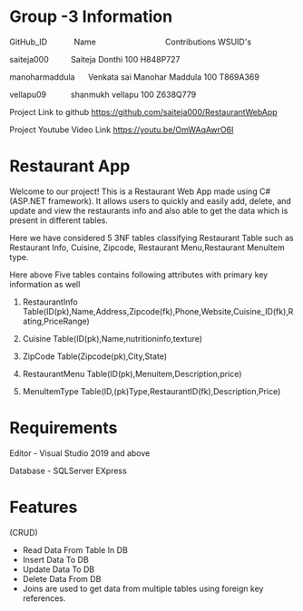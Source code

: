 # Group -3 Information

GitHub_ID            Name                               Contributions   WSUID's

saiteja000          Saiteja Donthi                      100             H848P727

manoharmaddula      Venkata sai Manohar Maddula         100             T869A369
        
vellapu09           shanmukh vellapu                    100             Z638Q779


Project Link to github
https://github.com/saiteja000/RestaurantWebApp

Project Youtube Video Link
https://youtu.be/OmWAqAwrO6I


# Restaurant App

Welcome to our project! This is a Restaurant Web App made using C#(ASP.NET framework). It allows users to quickly and easily add, delete, and update and view the restaurants info and also able to get the data which is present in different tables.

Here we have considered 5 3NF tables classifying Restaurant Table such as Restaurant Info, Cuisine, Zipcode, Restaurant Menu,Restaurant MenuItem type.

Here above Five tables contains following attributes with primary key information as well

1. RestaurantInfo Table(ID(pk),Name,Address,Zipcode(fk),Phone,Website,Cuisine_ID(fk),Rating,PriceRange)

2. Cuisine Table(ID(pk),Name,nutritioninfo,texture)

3. ZipCode Table(Zipcode(pk),City,State)

4. RestaurantMenu Table(ID(pk),Menuitem,Description,price)

5. MenuItemType Table(ID,(pk)Type,RestaurantID(fk),Description,Price)

# Requirements

Editor - Visual Studio 2019 and above

Database - SQLServer EXpress

# Features
(CRUD)
* Read Data From Table In DB
* Insert Data To DB
* Update Data To DB
* Delete Data From DB
* Joins are used to get data from multiple tables using foreign key references.
